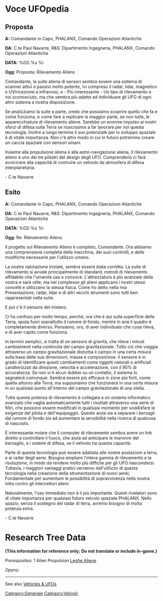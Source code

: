 # Voce UFOpedia

## Proposta

**A:** Comandante in Capo, PHALANX, Comando Operazioni Atlantiche

**DA:** C.te Paul Navarre, R&S: Dipartimento Ingegneria, PHALANX,
Comando Operazioni Atlantiche

**DATA:** %02i %s %i

**Ogg:** Proposta: Rilevamento Alieno

Comandante, la suite aliena di sensori sembra essere una sistema di
scanner attivi e passivi molto potente, ivi compreso il radar, lidar,
magnetico e UV/ricezione a infrarossi, e - Più interessante - Un tipo di
rilevamento a noi sconosciuto, ma che sembra più adatto ad individuare
gli UFO di ogni altro sistema a nostra disposizione.

Se analizziamo la suite a parte, credo che possiamo scoprire quello che
fa e come funziona, e come fare a replicare la maggior parte, se non
tutte, le apparecchiature di rilevamento aliene. Sarebbe un enorme
impulso ai nostri sforzi di difesa sulla Terra se riuscissimo a far
lavorare per noi questa tecnologia. Inoltre a lungo termine il suo
potenziale per lo sviluppo spaziale è di vitale importanza. Non c'è
altro modo in cui in futuro potremmo creare un caccia spaziale con
sensori umani.

Insieme alla propulsione aliena e alla astro-navigazione aliena, il
rilevamento alieno è uno dei tre pilastri del design degli UFO.
Comprenderlo ci farà avvicinare alla capacità di costruire un velivolo
da atmosfera di difesa interplanetaria.

\- C.te Navarre

## Esito

**A:** Comandante in Capo, PHALANX, Comando Operazioni Atlantiche

**DA:** C.te Paul Navarre, R&S: Dipartimento Ingegneria, PHALANX,
Comando Operazioni Atlantiche

**DATA:** %02i %s %i

**Ogg:** Re: Rilevamento Alieno

Il progetto sul Rilevamento Alieno è completo, Comandante. Ora abbiamo
una comprensione completa della macchina, dei suoi controlli, e delle
modifiche necessarie per l'utilizzo umano.

La nostra valutazione iniziale, sembra essere stata corretta. La suite
di rilevamento si avvale principalmente di standard, metodi di
rilevamento affidabile che l'umanità usa o conosce. L'attrezzatura è più
avanzato della nostra e sarà utile, ma nel complesso gli alieni
applicano i nostri stessi concetti e utilizzano la stessa fisica. Come
ho detto nella mia Presentazione, radar, lidar e di altri vecchi
strumenti sono tutti ben rappresentati nella suite.

E poi c'è il sensore del mistero.

Ci ha confuso per molto tempo, perché, ora che è qui sulla superficie
della Terra, sputa fuori soprattutto il rumore di fondo, mentre in aria
il quadro è completamente diverso. Pensiamo, ora, di aver individuato
che cosa rileva, e di aver capito come funziona.

In termini semplici, si tratta di un sensore di gravità, che rileva i
minuti cambiamenti nella continuità del campo gravitazionale. Tutto ciò
che viaggia attraverso un campo gravitazionale disturba il campo in una
certa misura sulla base delle sue dimensioni, massa e composizione. Il
sensore è in grado di identificare questi cambiamenti come oggetti
naturali o artificiali caratterizzati da direzione, velocità e
accelerazione, con il 95% di accuratezza. Se non vi è alcun dubbio su un
contatto, il sistema lo segnalerà comunque. Sembra essere più efficace
in zone più forti, come quella attorno alla Terra, ma supponiamo che
funzionerà in una certa misura in un qualsiasi punto all'interno del
campo gravitazionale di una stella.

Tutta questa potenza di rilevamento è collegata a un sistema informatico
avanzato che vaglia automaticamente tutti i risultati attraverso una
serie di filtri, che possono essere modificati in qualsiasi momento per
soddisfare le esigenze del pilota e dell'equipaggio. Questo aiuta sia a
separare i bersagli dal rumore di fondo sia ad aumentare la sensibilità
nella ricerca di qualcosa di nascosto.

È interessante notare che il computer di rilevamento sembra avere un
link diretto a controllare il fuoco, che aiuta ad anticipare le manovre
del bersaglio, e i sistemi di difesa, se il velivolo ha questa capacità.

Parte di questa tecnologia può essere adattata alle nostre postazioni a
terra, e ai radar degli aerei. Bisogna ampliare l'intera gamma di
rilevamento e la risoluzione, in modo da rendere molto più difficile per
gli UFO nascondersi. Tuttavia, i maggiori vantaggi pratici verranno
dall'utilizzo di questa tecnologia nella creazione della strumentazione
di nuovi aerei; Fondamentale per aumentare le possibilità di
sopravvivenza nella nostra lotta contro gli intercettori alieni.

Naturalmente, l'uso immediato non è il più importante. Questi rivelatori
sono di vitale importanza per qualsiasi futuro veicolo spaziale PHALANX.
Nello spazio, senza il sostegno del radar di terra, avremo bisogno di
molta potenza extra.

\- C.te Navarre

# Research Tree Data

**(This information for reference only; Do not translate or include
in-game.)**

*Prerequisites:* 1 Alien Propulsion [Leghe
Aliene](Research/Alien_Materials "wikilink")

*Opens:*

------------------------------------------------------------------------

See also [Vehicles & UFOs](Vehicles_&_UFOs "wikilink")

[Category:Generale](Category:Generale "wikilink")
[Category:Velivoli](Category:Velivoli "wikilink")